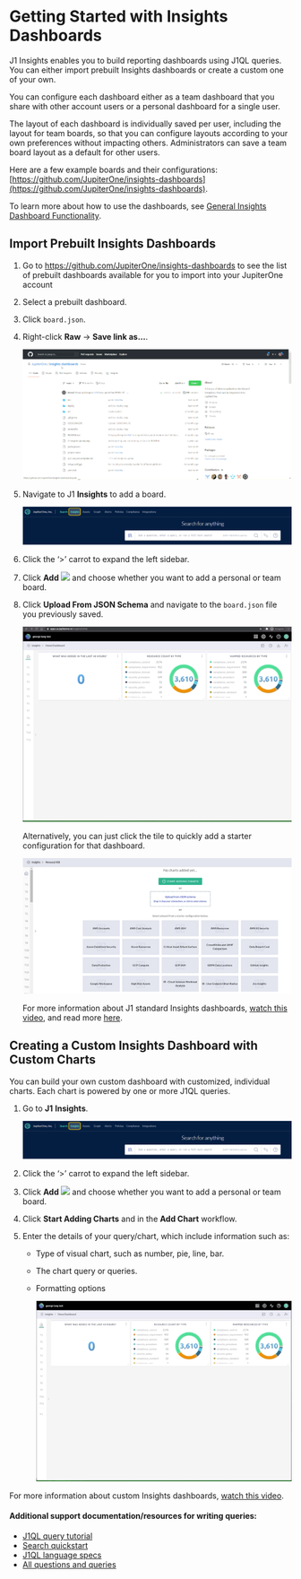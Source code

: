 # Getting Started with Insights Dashboards

J1 Insights enables you to build reporting dashboards using J1QL queries. You can either import prebuilt Insights dashboards or create a custom one of your own.

You can configure each dashboard either as a team dashboard that you share with other account users or a personal dashboard for a single user. 

The layout of each dashboard is individually saved per user, including the layout for team boards, so that you can configure layouts according to your own preferences without impacting others. Administrators can save a team board layout as a default for other users.

Here are a few example boards and their configurations: [https://github.com/JupiterOne/insights-dashboards](https://github.com/JupiterOne/insights-dashboards).

To learn more about how to use the dashboards, see [General Insights Dashboard Functionality](../insights-dashboards-general.md).

## Import Prebuilt Insights Dashboards

1. Go to https://github.com/JupiterOne/insights-dashboards to see the list of prebuilt dashboards available for you to import into your JupiterOne account

2. Select a prebuilt dashboard.

3. Click `board.json`.

4. Right-click **Raw** -> **Save link as...**.

   

   ![save-dashboard](../assets/save-dashboard.gif)

   

5. Navigate to J1 **Insights** to add a board.
   

   ![insights](../assets/insights.png)
    
   
6. Click the ‘>’ carrot to expand the left sidebar.

7. Click **Add** ![](C:\Users\lynch\OneDrive\Documents\GitHub\docs\knowledgeBase\assets\icons\insight-add.png) and choose whether you want to add a personal or team board.

8. Click **Upload From JSON Schema** and navigate to the `board.json` file you previously saved.
   ​

   ![import-dashboard](../assets/import-dashboard.gif) 

   

   Alternatively, you can just click the tile to quickly add a starter configuration for that dashboard. 
   
   
   ![](../assets/insights-starters.png) 
   
   
   
   For more information about J1 standard Insights dashboards, [watch this video](https://try.jupiterone.com/blog/video-how-to-modify-out-of-the-box-dashboards), and read more [here](./insights-dashboards-starters.md).

## Creating a Custom Insights Dashboard with Custom Charts

You can build your own custom dashboard with customized, individual charts. Each chart is powered by one or more J1QL queries.

1. Go to **J1** **Insights**.
   ​

   ![insights](../assets/insights.png)

   

2. Click the ‘>’ carrot to expand the left sidebar.

3. Click **Add** ![](C:\Users\lynch\OneDrive\Documents\GitHub\docs\knowledgeBase\assets\icons\insight-add.png) and choose whether you want to add a personal or team board.

4. Click **Start Adding Charts** and in the **Add Chart** workflow.

5. Enter the details of your query/chart, which include information such as:

   - Type of visual chart, such as number, pie, line, bar.

   - The chart query or queries.

   - Formatting options 
     ​

     ![custom-board](../assets/custom-board.gif) 

For more information about custom Insights dashboards, [watch this video](https://try.jupiterone.com/blog/how-to-create-customized-dashboards).

#### Additional support documentation/resources for writing queries:

- [J1QL query tutorial](../jupiterOne-query-language_(J1QL)/tutorial-j1ql.md)
- [Search quickstart](../getting-started_and-admin/quickstart-search.md)
- [J1QL language specs](../jupiterOne-query-language_(J1QL)/jupiterOne-query-language.md)
- [All questions and queries](https://ask.us.jupiterone.io/filter?tagFilter=all)

